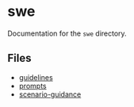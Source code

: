 # swe

Documentation for the `swe` directory.

## Files

- [guidelines](./guidelines.md)
- [prompts](./prompts.md)
- [scenario-guidance](./scenario-guidance.md)

